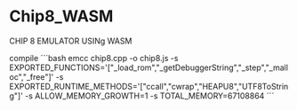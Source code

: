 # Chip8_WASM
CHIP 8 EMULATOR USINg WASM 

compile
´´´bash
emcc chip8.cpp -o chip8.js   -s EXPORTED_FUNCTIONS='["_load_rom","_getDebuggerString","_step","_malloc","_free"]'   -s EXPORTED_RUNTIME_METHODS='["ccall","cwrap","HEAPU8","UTF8ToString"]'   -s ALLOW_MEMORY_GROWTH=1   -s TOTAL_MEMORY=67108864
´´´
